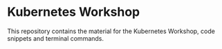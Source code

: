 # Kubernetes Workshop

This repository contains the material for the Kubernetes Workshop, code snippets and terminal commands.
